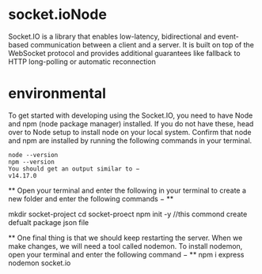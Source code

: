 # socket.ioNode
Socket.IO is a library that enables low-latency, bidirectional and event-based communication between a client and a server. It is built on top of the WebSocket protocol and provides additional guarantees like fallback to HTTP long-polling or automatic reconnection
# environmental
To get started with developing using the Socket.IO, you need to have Node and npm (node package manager) installed. If you do not have these, head over to Node setup to install node on your local system. Confirm that node and npm are installed by running the following commands in your terminal.
```
node --version
npm --version
You should get an output similar to −
v14.17.0

```
** Open your terminal and enter the following in your terminal to create a new folder and enter the following commands − **

 mkdir socket-project
 cd socket-proect
 npm init -y //this commond create defualt package json file  

** One final thing is that we should keep restarting the server. When we make changes, we will need a tool called nodemon. To install nodemon, open your terminal and enter the following command − **
npm i express nodemon socket.io



